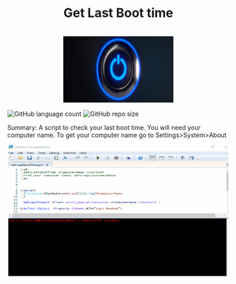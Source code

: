 <div align="center">
<h1>Get Last Boot time</h1><br>
<img src="https://github.com/Makellum/Get-Last-boot-time/blob/main/power-button-featured.jpg" width="250" height="150"><br>
  </div>
  <p float="left">
<img alt="GitHub language count" src="https://img.shields.io/github/languages/count/Makellum/Get-Last-boot-time">
<img alt="GitHub repo size" src="https://img.shields.io/github/repo-size/Makellum/Get-Last-boot-time">
  </p>

Summary: A script to check your last boot time. You will need your computer name. To get your computer name go to Settings>System>About<br>
<div align="center">
<img src="https://github.com/Makellum/Get-Last-boot-time/blob/main/Get-LastBootTime.gif" width="500" height="300"><br>
 </div>

